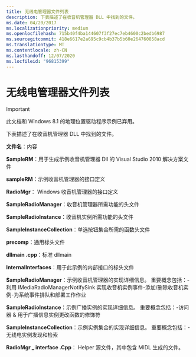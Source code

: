 ```yaml
---
title: 无线电管理器文件列表
description: 下表描述了在收音机管理器 DLL 中找到的文件。
ms.date: 04/20/2017
ms.localizationpriority: medium
ms.openlocfilehash: 715b40f4ba144607f3f27ec7eb4600c2bedb6987
ms.sourcegitcommit: 418e6617e2a695c9cb4b37b5b60e264760858acd
ms.translationtype: MT
ms.contentlocale: zh-CN
ms.lasthandoff: 12/07/2020
ms.locfileid: "96815399"
---
```

# <a name="the-radio-manager-file-list"></a>无线电管理器文件列表

> [!IMPORTANT] 
> 此文档和 Windows 8.1 的地理位置驱动程序示例已弃用。

下表描述了在收音机管理器 DLL 中找到的文件。

**文件名**：内容

**SampleRM**：用于生成示例收音机管理器 Dll 的 Visual Studio 2010 解决方案文件

**sampleRM**：示例收音机管理器的接口定义

**RadioMgr**： Windows 收音机管理器的接口定义

**SampleRadioManager**：收音机管理器所需功能的头文件

**SampleRadioInstance**：收音机实例所需功能的头文件

**SampleInstanceCollection**：单选按钮集合所需的函数头文件

**precomp**：通用标头文件

**dllmain .cpp**：标准 dllmain

**InternalInterfaces**：用于此示例的内部接口的标头文件

**SampleRadioManager**：示例收音机管理器的实现详细信息。 重要概念包括：-利用 IMediaRadioManagerNotifySink 实现收音机实例事件-添加/删除收音机实例-为系统事件排队和部署工作作业

**SampleRadioInstance**：示例广播实例的实现详细信息。 重要概念包括：-访问器 & 用于广播信息实例更改函数的修饰符

**SampleInstanceCollection**：示例实例集合的实现详细信息。 重要概念包括：-无线电实例发现和检索

**RadioMgr \_ interface .Cpp**： Helper 源文件，其中包含 MIDL 生成的文件。


 

 

 




